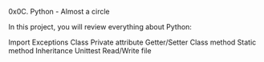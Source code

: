 0x0C. Python - Almost a circle

In this project, you will review everything about Python:

Import Exceptions Class Private attribute Getter/Setter Class method Static method Inheritance Unittest Read/Write file
